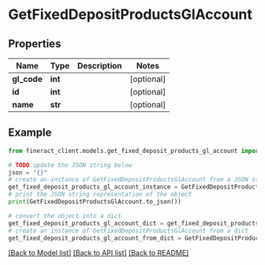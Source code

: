 # GetFixedDepositProductsGlAccount


## Properties

Name | Type | Description | Notes
------------ | ------------- | ------------- | -------------
**gl_code** | **int** |  | [optional] 
**id** | **int** |  | [optional] 
**name** | **str** |  | [optional] 

## Example

```python
from fineract_client.models.get_fixed_deposit_products_gl_account import GetFixedDepositProductsGlAccount

# TODO update the JSON string below
json = "{}"
# create an instance of GetFixedDepositProductsGlAccount from a JSON string
get_fixed_deposit_products_gl_account_instance = GetFixedDepositProductsGlAccount.from_json(json)
# print the JSON string representation of the object
print(GetFixedDepositProductsGlAccount.to_json())

# convert the object into a dict
get_fixed_deposit_products_gl_account_dict = get_fixed_deposit_products_gl_account_instance.to_dict()
# create an instance of GetFixedDepositProductsGlAccount from a dict
get_fixed_deposit_products_gl_account_from_dict = GetFixedDepositProductsGlAccount.from_dict(get_fixed_deposit_products_gl_account_dict)
```
[[Back to Model list]](../README.md#documentation-for-models) [[Back to API list]](../README.md#documentation-for-api-endpoints) [[Back to README]](../README.md)


